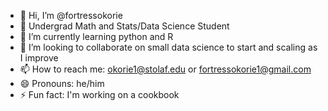 - 👋 Hi, I’m @fortressokorie
- 👀 Undergrad Math and Stats/Data Science Student
- 🌱 I’m currently learning python and R
- 💞️ I’m looking to collaborate on small data science to start and scaling as I improve
- 📫 How to reach me: okorie1@stolaf.edu or fortressokorie1@gmail.com
- 😄 Pronouns: he/him
- ⚡ Fun fact: I'm working on a cookbook

<!---
fortressokorie/fortressokorie is a ✨ special ✨ repository because its `README.md` (this file) appears on your GitHub profile.
You can click the Preview link to take a look at your changes.
--->
